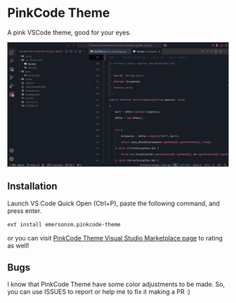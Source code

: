 # PinkCode Theme
A pink VSCode theme, good for your eyes.

![PinkCode theme](https://github.com/emersonsm/pinkcode-theme/blob/master/images/theme.png?raw=true)

## Installation
Launch VS Code Quick Open (Ctrl+P), paste the following command, and press enter.
```sh
ext install emersonsm.pinkcode-theme
```

or you can visit [PinkCode Theme Visual Studio Marketplace page](https://marketplace.visualstudio.com/items?itemName=emersonsm.pinkcode-theme) to rating as well!

## Bugs
I know that PinkCode Theme have some color adjustments to be made. So, you can use ISSUES to report or help me to fix it making a PR :)